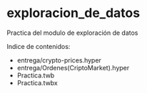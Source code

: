 # exploracion_de_datos
Practica del modulo de exploración de datos

Indice de contenidos:
  * entrega/crypto-prices.hyper
  * entrega/Ordenes(CriptoMarket).hyper
  * Practica.twb
  * Practica.twbx
